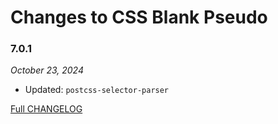 # Changes to CSS Blank Pseudo

### 7.0.1

_October 23, 2024_

- Updated: `postcss-selector-parser`

[Full CHANGELOG](https://github.com/csstools/postcss-plugins/tree/main/plugins/css-blank-pseudo/CHANGELOG.md)
